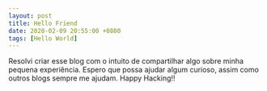```yaml
---
layout: post
title: Hello Friend
date: 2020-02-09 20:55:00 +0800
tags: [Hello World]
---
```


Resolvi criar esse blog com o intuito de compartilhar algo sobre minha pequena experiência.
Espero que possa ajudar algum curioso, assim como outros blogs sempre me ajudam. Happy Hacking!!